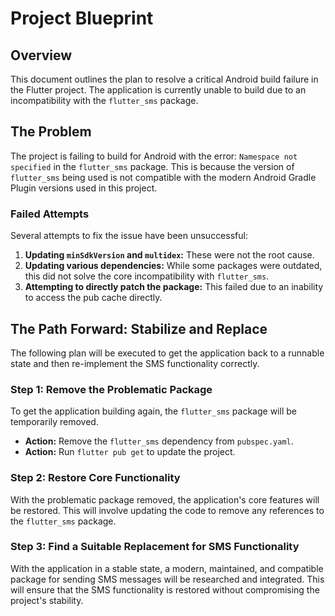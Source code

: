 # Project Blueprint

## Overview

This document outlines the plan to resolve a critical Android build failure in the Flutter project. The application is currently unable to build due to an incompatibility with the `flutter_sms` package.

## The Problem

The project is failing to build for Android with the error: `Namespace not specified` in the `flutter_sms` package. This is because the version of `flutter_sms` being used is not compatible with the modern Android Gradle Plugin versions used in this project.

### Failed Attempts

Several attempts to fix the issue have been unsuccessful:

1.  **Updating `minSdkVersion` and `multidex`:** These were not the root cause.
2.  **Updating various dependencies:** While some packages were outdated, this did not solve the core incompatibility with `flutter_sms`.
3.  **Attempting to directly patch the package:** This failed due to an inability to access the pub cache directly.

## The Path Forward: Stabilize and Replace

The following plan will be executed to get the application back to a runnable state and then re-implement the SMS functionality correctly.

### Step 1: Remove the Problematic Package

To get the application building again, the `flutter_sms` package will be temporarily removed.

*   **Action:** Remove the `flutter_sms` dependency from `pubspec.yaml`.
*   **Action:** Run `flutter pub get` to update the project.

### Step 2: Restore Core Functionality

With the problematic package removed, the application's core features will be restored. This will involve updating the code to remove any references to the `flutter_sms` package.

### Step 3: Find a Suitable Replacement for SMS Functionality

With the application in a stable state, a modern, maintained, and compatible package for sending SMS messages will be researched and integrated. This will ensure that the SMS functionality is restored without compromising the project's stability.
